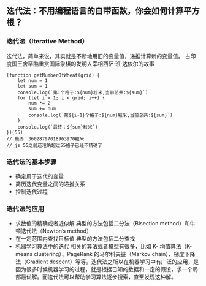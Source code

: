 ## 迭代法：不用编程语言的自带函数，你会如何计算平方根？

### 迭代法（Iterative Method）

迭代法，简单来说，其实就是不断地用旧的变量值，递推计算新的变量值。
古印度国王舍罕酷重赏国际象棋的发明人宰相西萨·班·达依尔的故事

    (function getNumberOfWheat(grid) {
        let num = 1
        let sum = 1
        console.log(`第1个格子:${num}粒米,当前总共:${sum}`)
        for (let i = 1; i < grid; i++) {
            num *= 2
            sum += num
            console.log(`第${i+1}个格子:${num}粒米,当前总共:${sum}`)
        }
        console.log(`最终：${sum}粒米`)
    })(55)
    // 最终：36028797018963970粒米
    // js 55之前还准确超过55格子已经不精确了

### 迭代法的基本步骤

- 确定用于迭代的变量
- 简历迭代变量之间的递推关系
- 控制迭代过程

### 迭代法的应用

- 求数值的精确或者近似解
典型的方法包括二分法（Bisection method）和牛顿迭代法（Newton’s method）
- 在一定范围内查找目标值
典型的方法包括二分查找
- 机器学习算法中的迭代
相关的算法或者模型有很多，比如 K- 均值算法（K-means clustering）、PageRank 的马尔科夫链（Markov chain）、梯度下降法（Gradient descent）等等。迭代法之所以在机器学习中有广泛的应用，是因为很多时候机器学习的过程，就是根据已知的数据和一定的假设，求一个局部最优解。而迭代法可以帮助学习算法逐步搜索，直至发现这种解。